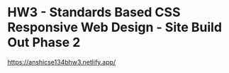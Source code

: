 # HW3 - Standards Based CSS Responsive Web Design - Site Build Out Phase 2

https://anshicse134bhw3.netlify.app/
